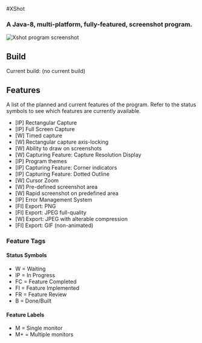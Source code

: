 #XShot

### A Java-8, multi-platform, fully-featured, screenshot program.

![Xshot program screenshot](http://imgur.com/Pv2sGA5)

## Build

Current build: (no current build)

## Features

A list of the planned and current features of the program. Refer to the status symbols to see which features are currently available.

- [IP] Rectangular Capture
- [IP] Full Screen Capture
- [W] Timed capture
- [W] Rectangular capture axis-locking
- [W] Ability to draw on screenshots
- [W] Capturing Feature: Capture Resolution Display
- [IP] Program themes
- [IP] Capturing Feature: Corner indicators
- [IP] Capturing Feature: Dotted Outline
- [W] Cursor Zoom
- [W] Pre-defined screenshot area
- [W] Rapid screenshot on predefined area
- [IP] Error Management System
- [FI] Export: PNG
- [FI] Export: JPEG full-quality
- [W] Export: JPEG with alterable compression
- [FI] Export: GIF (non-animated)

### Feature Tags

#### Status Symbols
- W = Waiting
- IP = In Progress
- FC = Feature Completed
- FI = Feature Implemented
- FR = Feature Review
- B = Done/Built

#### Feature Labels
- M = Single monitor
- M+ = Multiple monitors